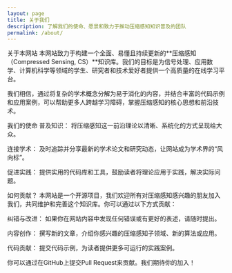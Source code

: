 ```yaml
---
layout: page
title: 关于我们
description: 了解我们的使命、愿景和致力于推动压缩感知知识普及的团队
permalink: /about/
---
```

关于本网站
本网站致力于构建一个全面、易懂且持续更新的**压缩感知（Compressed Sensing, CS）**知识库。我们的目标是为信号处理、应用数学、计算机科学等领域的学生、研究者和技术爱好者提供一个高质量的在线学习平台。

我们相信，通过将复杂的学术概念分解为易于消化的内容，并结合丰富的代码示例和应用案例，可以帮助更多人跨越学习障碍，掌握压缩感知的核心思想和前沿技术。

我们的使命
普及知识： 将压缩感知这一前沿理论以清晰、系统化的方式呈现给大众。

连接学术： 及时追踪并分享最新的学术论文和研究动态，让网站成为学术界的“风向标”。

促进实践： 提供实用的代码库和工具，鼓励读者将理论应用于实践，解决实际问题。

如何贡献？
本网站是一个开源项目，我们欢迎所有对压缩感知感兴趣的朋友加入我们，共同维护和完善这个知识库。你可以通过以下方式贡献：

纠错与改进： 如果你在网站内容中发现任何错误或有更好的表述，请随时提出。

内容创作： 撰写新的文章，介绍你感兴趣的压缩感知子领域、新的算法或应用。

代码贡献： 提交代码示例，为读者提供更多可运行的实践案例。

你可以通过在GitHub上提交Pull Request来贡献。我们期待你的加入！